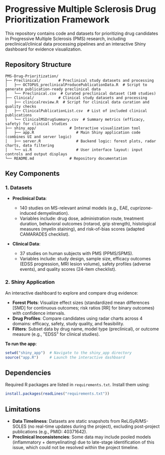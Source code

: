 # Progressive Multiple Sclerosis Drug Prioritization Framework  

This repository contains code and datasets for prioritizing drug candidates in Progressive Multiple Sclerosis (PMS) research, including preclinical/clinical data processing pipelines and an interactive Shiny dashboard for evidence visualization.  


## Repository Structure  
```  
PMS-Drug-Prioritization/  
├── Preclinical/        # Preclinical study datasets and processing  
│   ├── OCTOPUS_preclinicalProducePublicationData.R  # Script to generate publication-ready preclinical data  
│   └── Preclinical.csv  # Curated preclinical dataset (140 studies)  
├── Clinical/           # Clinical study datasets and processing  
│   ├── clinicalreview.R  # Script for clinical data curation and quality checks  
│   ├── ClinicalPublicationList.csv  # List of included clinical publications  
│   └── ClinicalMSDrugSummary.csv  # Summary metrics (efficacy, safety) for clinical studies  
├── shiny_app/               # Interactive visualization tool  
│   ├── app.R                   # Main Shiny application code (combines UI and server logic)  
│   ├── server.R                # Backend logic: forest plots, radar charts, data filtering  
│   └── ui.R                    # User interface layout: input controls and output displays  
└── README.md                # Repository documentation  
```  


## Key Components  

### 1. Datasets  
- **Preclinical Data**:  
  - 140 studies on MS-relevant animal models (e.g., EAE, cuprizone-induced demyelination).  
  - Variables include: drug dose, administration route, treatment duration, behavioral outcomes (rotarod, grip strength), histological measures (myelin staining), and risk-of-bias scores (adapted CAMARADES checklist).  

- **Clinical Data**:  
  - 37 studies on human subjects with PMS (PPMS/SPMS).  
  - Variables include: study design, sample size, efficacy outcomes (EDSS progression, MRI lesion volume), safety profiles (adverse events), and quality scores (24-item checklist).  


### 2. Shiny Application  
An interactive dashboard to explore and compare drug evidence:  
- **Forest Plots**: Visualize effect sizes (standardized mean differences [SMD] for continuous outcomes; risk ratios [RR] for binary outcomes) with confidence intervals.  
- **Drug Profiles**: Compare candidates using radar charts across 4 domains: efficacy, safety, study quality, and feasibility.  
- **Filters**: Subset data by drug name, model type (preclinical), or outcome measure (e.g., "EDSS" for clinical studies).  

**To run the app**:  
```r  
setwd("shiny_app")  # Navigate to the shiny_app directory  
source("app.R")     # Launch the interactive dashboard  
```  


## Dependencies  
Required R packages are listed in `requirements.txt`. Install them using:  
```r  
install.packages(readLines("requirements.txt"))  
```  


## Limitations  
- **Data Timeliness**: Datasets are static snapshots from ReLiSyR/MS-SOLES (no real-time updates during the project), excluding post-project publications (e.g., PMID: 40371642).  
- **Preclinical Inconsistencies**: Some data may include pooled models (inflammatory + demyelinating) due to late-stage identification of this issue, which could not be resolved within the project timeline.  


